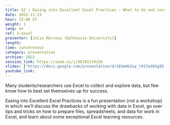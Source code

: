 ```yaml
---
title: S2 | Easing into Excellent Excel Practices – What to do and consider before you even get started
date: 2022-11-23
hour: 15:00 ET
weight: 1
lang: en
ref: 3-excel
presenter: [Julie Marcoux (Dalhousie University)]
length:
time: synchronous
category: presentation
archive: 2022
session_link: https://zoom.us/j/98781174156
slides: ["https://docs.google.com/presentation/d/1EUwHkIuy_t917wt6SgID-WgY9Z9oTKnM/edit?usp=share_link&ouid=112190682180433392211&rtpof=true&sd=true", "https://dalu-my.sharepoint.com/personal/jl540955_dal_ca/_layouts/15/onedrive.aspx?id=%2Fpersonal%2Fjl540955%5Fdal%5Fca%2FDocuments%2FPresentations%2FData%20Instructional%20Material%2FEasing%5Finto%5FExcel&ga=1","https://docs.google.com/document/d/180OMv-Dfc_MGAFc9w47Z9Ubuqu_cpBuT9OzdjpfqQdE/edit?usp=share_link"]
youtube_link:
---
```

Many students/researchers use Excel to collect and explore data, but few know how to best set themselves up for success. <!--more-->

Easing into Excellent Excel Practices is a fun presentation (not a workshop) in which we’ll discuss the drawbacks of working with data in Excel, go over tips and tricks on how to prepare files, spreadsheets, and data for work in Excel, and learn about some exceptional Excel learning resources.
